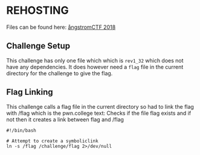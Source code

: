 # REHOSTING

Files can be found here: [ångstromCTF 2018](https://2018.angstromctf.com/challenges)

## Challenge Setup
This challenge has only one file which which is `rev1_32` which does not have any dependencies. It does however need a `flag` file in the current directory for the challenge to give the flag.

## Flag Linking
This challenge calls a flag file in the current directory so had to link the flag with /flag which is the pwn.college text:
Checks if the file flag exists and if not then it creates a link between flag and /flag
```
#!/bin/bash

# Attempt to create a symboliclink
ln -s /flag /challenge/flag 2>/dev/null
```